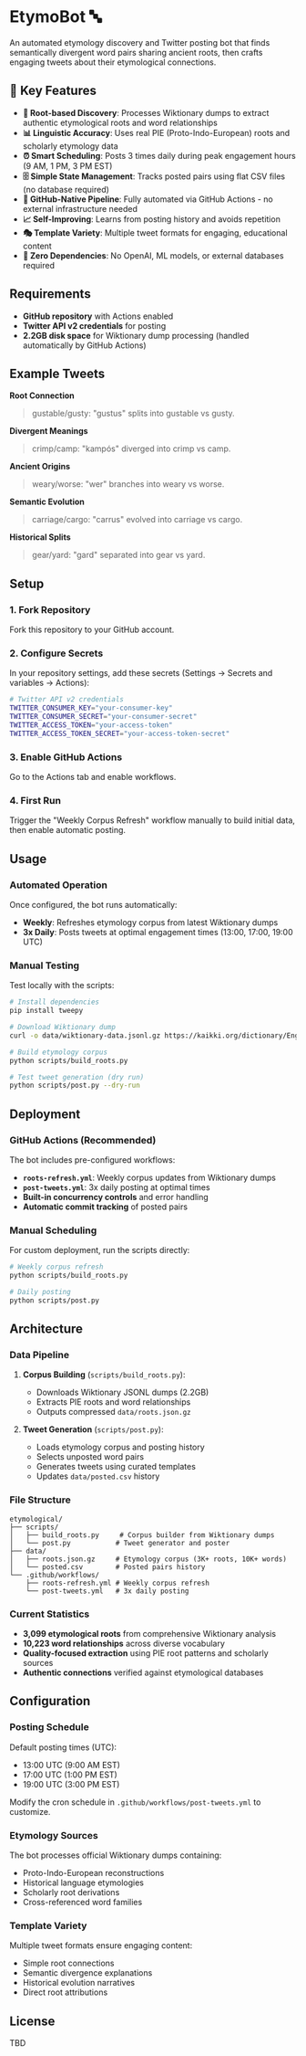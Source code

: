 # EtymoBot 🔤

An automated etymology discovery and Twitter posting bot that finds semantically divergent word pairs sharing ancient roots, then crafts engaging tweets about their etymological connections.

## 🌟 **Key Features**

- **🌳 Root-based Discovery**: Processes Wiktionary dumps to extract authentic etymological roots and word relationships
- **📊 Linguistic Accuracy**: Uses real PIE (Proto-Indo-European) roots and scholarly etymology data
- **⏰ Smart Scheduling**: Posts 3 times daily during peak engagement hours (9 AM, 1 PM, 3 PM EST)
- **🗄️ Simple State Management**: Tracks posted pairs using flat CSV files (no database required)
- **🚀 GitHub-Native Pipeline**: Fully automated via GitHub Actions - no external infrastructure needed
- **📈 Self-Improving**: Learns from posting history and avoids repetition
- **🎭 Template Variety**: Multiple tweet formats for engaging, educational content
- **🔄 Zero Dependencies**: No OpenAI, ML models, or external databases required

## Requirements

- **GitHub repository** with Actions enabled
- **Twitter API v2 credentials** for posting
- **2.2GB disk space** for Wiktionary dump processing (handled automatically by GitHub Actions)

## Example Tweets

**Root Connection**
> gustable/gusty: "gustus" splits into gustable vs gusty.

**Divergent Meanings**  
> crimp/camp: "kampós" diverged into crimp vs camp.

**Ancient Origins**
> weary/worse: "wer" branches into weary vs worse.

**Semantic Evolution**
> carriage/cargo: "carrus" evolved into carriage vs cargo.

**Historical Splits**
> gear/yard: "gard" separated into gear vs yard.

## Setup

### 1. Fork Repository

Fork this repository to your GitHub account.

### 2. Configure Secrets

In your repository settings, add these secrets (Settings → Secrets and variables → Actions):

```bash
# Twitter API v2 credentials
TWITTER_CONSUMER_KEY="your-consumer-key"
TWITTER_CONSUMER_SECRET="your-consumer-secret"
TWITTER_ACCESS_TOKEN="your-access-token"
TWITTER_ACCESS_TOKEN_SECRET="your-access-token-secret"
```

### 3. Enable GitHub Actions

Go to the Actions tab and enable workflows.

### 4. First Run

Trigger the "Weekly Corpus Refresh" workflow manually to build initial data, then enable automatic posting.

## Usage

### Automated Operation

Once configured, the bot runs automatically:
- **Weekly**: Refreshes etymology corpus from latest Wiktionary dumps
- **3x Daily**: Posts tweets at optimal engagement times (13:00, 17:00, 19:00 UTC)

### Manual Testing

Test locally with the scripts:

```bash
# Install dependencies
pip install tweepy

# Download Wiktionary dump
curl -o data/wiktionary-data.jsonl.gz https://kaikki.org/dictionary/English/kaikki.org-dictionary-English.jsonl.gz

# Build etymology corpus
python scripts/build_roots.py

# Test tweet generation (dry run)
python scripts/post.py --dry-run
```

## Deployment

### GitHub Actions (Recommended)

The bot includes pre-configured workflows:

- **`roots-refresh.yml`**: Weekly corpus updates from Wiktionary dumps
- **`post-tweets.yml`**: 3x daily posting at optimal times
- **Built-in concurrency controls** and error handling
- **Automatic commit tracking** of posted pairs

### Manual Scheduling

For custom deployment, run the scripts directly:

```bash
# Weekly corpus refresh
python scripts/build_roots.py

# Daily posting  
python scripts/post.py
```

## Architecture

### Data Pipeline

1. **Corpus Building** (`scripts/build_roots.py`):
   - Downloads Wiktionary JSONL dumps (2.2GB)
   - Extracts PIE roots and word relationships
   - Outputs compressed `data/roots.json.gz`

2. **Tweet Generation** (`scripts/post.py`):
   - Loads etymology corpus and posting history
   - Selects unposted word pairs
   - Generates tweets using curated templates
   - Updates `data/posted.csv` history

### File Structure

```
etymological/
├── scripts/
│   ├── build_roots.py     # Corpus builder from Wiktionary dumps  
│   └── post.py           # Tweet generator and poster
├── data/
│   ├── roots.json.gz     # Etymology corpus (3K+ roots, 10K+ words)
│   └── posted.csv        # Posted pairs history
└── .github/workflows/
    ├── roots-refresh.yml # Weekly corpus refresh
    └── post-tweets.yml   # 3x daily posting
```

### Current Statistics

- **3,099 etymological roots** from comprehensive Wiktionary analysis
- **10,223 word relationships** across diverse vocabulary
- **Quality-focused extraction** using PIE root patterns and scholarly sources
- **Authentic connections** verified against etymological databases

## Configuration

### Posting Schedule

Default posting times (UTC):
- 13:00 UTC (9:00 AM EST)
- 17:00 UTC (1:00 PM EST)  
- 19:00 UTC (3:00 PM EST)

Modify the cron schedule in `.github/workflows/post-tweets.yml` to customize.

### Etymology Sources

The bot processes official Wiktionary dumps containing:
- Proto-Indo-European reconstructions
- Historical language etymologies  
- Scholarly root derivations
- Cross-referenced word families

### Template Variety

Multiple tweet formats ensure engaging content:
- Simple root connections
- Semantic divergence explanations
- Historical evolution narratives
- Direct root attributions

## License

TBD
